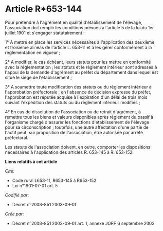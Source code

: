 # Article R*653-144

Pour prétendre à l'agrément en qualité d'établissement de l'élevage, l'association doit remplir les conditions prévues à
l'article 5 de la loi du 1er juillet 1901 et s'engager statutairement :

1° A mettre en place les services nécessaires à l'application des deuxième et troisième alinéas de l'article L. 653-11 et à
les gérer conformément à la réglementation en vigueur ;

2° A modifier, le cas échéant, leurs statuts pour les mettre en conformité avec la réglementation ; les statuts et le
règlement intérieur sont adressés à l'appui de la demande d'agrément au préfet du département dans lequel est situé le siège
de l'établissement ;

3° A soumettre toute modification des statuts ou du règlement intérieur à l'approbation préfectorale ; en l'absence de
décision expresse du préfet, l'approbation est réputée acquise à l'expiration d'un délai de trois mois suivant l'expédition
des statuts ou du règlement intérieur modifiés ;

4° En cas de dissolution de l'association ou de retrait d'agrément, à remettre tous les biens et valeurs disponibles après
règlement du passif à l'organisme chargé d'assurer les fonctions d'établissement de l'élevage pour sa circonscription ;
toutefois, une autre affectation d'une partie de l'actif peut, sur proposition de l'association, être autorisée par arrêté
préfectoral.

Les statuts de l'association doivent, en outre, comporter les dispositions nécessaires à l'application des articles R.
653-145 à R. 653-152.

**Liens relatifs à cet article**

_Cite_:

  - Code rural L653-11, R653-145 à R653-152
  - Loi n°1901-07-01 art. 5

_Codifié par_:

  - Décret n°2003-851 2003-09-01

_Créé par_:

  - Décret n°2003-851 2003-09-01 art. 1, annexe JORF 6 septembre 2003
